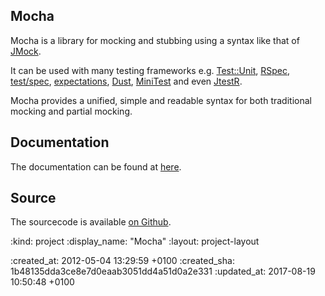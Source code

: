 <h2 id="tag">Mocha</h2>

Mocha is a library for mocking and stubbing using a syntax like that of [JMock].

It can be used with many testing frameworks e.g. [Test::Unit], [RSpec], [test/spec], [expectations], [Dust], [MiniTest] and even [JtestR].

Mocha provides a unified, simple and readable syntax for both traditional mocking and partial mocking.

## Documentation

The documentation can be found at [here][mocha-docs].

## Source

The sourcecode is available [on Github].

[JMock]: http://www.jmock.org/
[Test::Unit]: http://www.ruby-doc.org/core/classes/Test/Unit.html
[RSpec]: http://rspec.info/
[test/spec]: http://chneukirchen.org/repos/testspec/README
[expectations]: http://expectations.rubyforge.org/
[Dust]: http://dust.rubyforge.org/
[MiniTest]: http://rubyforge.org/projects/bfts
[JtestR]: http://jtestr.codehaus.org/
[mocha-docs]: https://mocha.jamesmead.org
[on Github]: https://github.com/freerange/mocha

:kind: project
:display_name: "Mocha"
:layout: project-layout

:created_at: 2012-05-04 13:29:59 +0100
:created_sha: 1b48135dda3ce8e7d0eaab3051dd4a51d0a2e331
:updated_at: 2017-08-19 10:50:48 +0100
